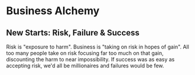 # Business Alchemy
## New Starts: Risk, Failure & Success
Risk is "exposure to harm". 
Business is "taking on risk in hopes of gain". 
All too many people take on risk focusing far too much on that gain, discounting the harm to near impossibility. 
If success was as easy as accepting risk, we'd all be millionaires and failures would be few. 

<!--stackedit_data:
eyJoaXN0b3J5IjpbMTU2NjU2NzA2Nl19
-->